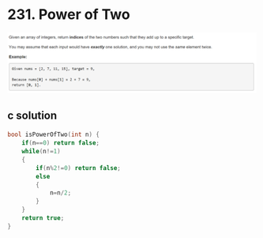 # 231. Power of Two
<img src="https://github.com/vampire1996/-leetcode/blob/master/Problems/1-100/1.TwoSum/problem.png "/>

## c solution
```c
bool isPowerOfTwo(int n) {
    if(n==0) return false;
    while(n!=1)
    {
        if(n%2!=0) return false;
        else
        {
            n=n/2;
        }
    }
    return true;
}

```
